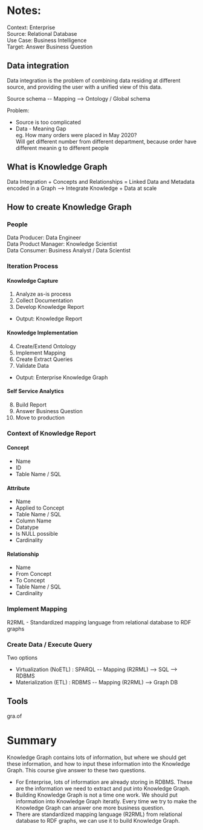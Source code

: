 # Notes:
Context: Enterprise  
Source: Relational Database  
Use Case: Business Intelligence  
Target: Answer Business Question

## Data integration
Data integration is the problem of combining data residing at different source, and providing the user with a unified view of this data.

Source schema -- Mapping -->  Ontology / Global schema

Problem:
- Source is too complicated
- Data - Meaning Gap  
  eg. How many orders were placed in May 2020?  
  Will get different number from different department, because order have different meanin
  g to different people


## What is Knowledge Graph
Data Integration + Concepts and Relationships = Linked Data and Metadata encoded in a Graph  -->  Integrate Knowledge + Data at scale


## How to create Knowledge Graph

### People
Data Producer: Data Engineer  
Data Product Manager: Knowledge Scientist  
Data Consumer: Business Analyst / Data Scientist

### Iteration Process
#### Knowledge Capture
1. Analyze as-is process
2. Collect Documentation
3. Develop Knowledge Report
- Output: Knowledge Report
#### Knowledge Implementation
4. Create/Extend Ontology
5. Implement Mapping
6. Create Extract Queries
7. Validate Data
- Output: Enterprise Knowledge Graph
#### Self Service Analytics
8. Build Report
9. Answer Business Question
10. Move to production

### Context of Knowledge Report

#### Concept
- Name
- ID
- Table Name / SQL
#### Attribute
- Name
- Applied to Concept
- Table Name / SQL
- Column Name
- Datatype
- Is NULL possible
- Cardinality
#### Relationship
- Name 
- From Concept
- To Concept
- Table Name / SQL
- Cardinality

### Implement Mapping
R2RML - Standardized mapping language from relational database to RDF graphs

### Create Data / Execute Query
Two options
- Virtualization (NoETL) :  SPARQL -- Mapping (R2RML) --> SQL --> RDBMS
- Materialization (ETL) :  RDBMS -- Mapping (R2RML) --> Graph DB


## Tools
gra.of


# Summary
Knowledge Graph contains lots of information, but where we should get these information, and how to input these information into the Knowledge Graph. This course give answer to these two questions.
- For Enterprise, lots of information are already storing in RDBMS. These are the information we need to extract and put into Knowledge Graph.
- Building Knowledge Graph is not a time one work. We should put information into Knowledge Graph iteratly. Every time we try to make the Knowledge Graph can answer one more business question.
- There are standardized mapping language (R2RML) from relational database to RDF graphs, we can use it to build Knowledge Graph.

